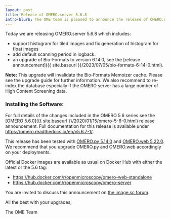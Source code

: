 ```yaml
---
layout: post
title: Release of OMERO.server 5.6.8
intro-blurb: The OME team is pleased to announce the release of OMERO.server 5.6.8
---
```


Today we are releasing OMERO.server 5.6.8 which includes:

- support histogram for tiled images and fix generation of histogram for float images
- add default scanning period in logback.
- an upgrade of Bio-Formats to version 6.14.0, see the [release announcement]({{ site.baseurl }}/2023/07/05/bio-formats-6-14-0.html).

**Note:** This upgrade will invalidate the Bio-Formats Memoizer cache. Please
see the upgrade guide for further information.
We also recommend to re-index the database especially if the OMERO server has a large number of High Content Screening data.


### Installing the Software:

For full details of the changes included in the OMERO 5.6 series see the
[OMERO 5.6.0]({{ site.baseurl }}/2020/01/15/omero-5-6-0.html) release
announcement. Full documentation for this release is available
under <https://omero.readthedocs.io/en/v5.6.7-1/>.

This release has been tested with
[OMERO.py 5.14.0](https://pypi.org/project/omero-py/5.14.0/) and
[OMERO.web 5.22.0](https://pypi.org/project/omero-web/5.22.0/). We
recommend that you upgrade OMERO.py and OMERO.web accordingly on your deployments.

Official Docker images are available as usual on Docker Hub with either
the latest or the 5.6 tag:

* <https://hub.docker.com/r/openmicroscopy/omero-web-standalone>
* <https://hub.docker.com/r/openmicroscopy/omero-server>

You are invited to discuss this announcement on
[the image.sc forum](https://forum.image.sc/tags/c/data-management/omero).

All the best with your upgrades,

The OME Team
